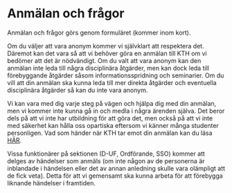 # Anmälan och frågor

Anmälan och frågor görs genom formuläret (kommer inom kort).

Om du väljer att vara anonym kommer vi självklart att respektera det. Däremot kan det vara så att vi behöver göra en anmälan till KTH om vi bedömer att det är nödvändigt. Om du valt att vara anonym kan den anmälan inte leda till några disciplinära åtgärder, men kan dock leda till förebyggande åtgärder såsom informationsspridning och seminarier. Om du vill att din anmälan ska kunna leda till mer direkta åtgärder och eventuella disciplinära åtgärder så kan du inte vara anonym.

Vi kan vara med dig varje steg på vägen och hjälpa dig med din anmälan, men vi kommer inte kunna gå in och medla i några ärenden själva. Det beror dels på att vi inte har utbildning för att göra det, men också på att vi inte med säkerhet kan hålla oss opartiska eftersom vi känner många studenter personligen. Vad som händer när KTH tar emot din anmälan kan du läsa [HÄR](https://intra.kth.se/polopoly_fs/1.661762.1562752015!/Riktlinjen%20Rutiner%20vid%20anm%C3%A4lan%20utredning%20och%20%C3%A5tg%C3%A4rder%20vid%20diskriminering%20trakasserier%20sexuella%20trakasserier%20%2020180830%204.pdf).

Vissa funktionärer på sektionen (D-UF, Ordförande, SSO) kommer att delges av händelser som anmäls (om inte någon av de personerna är inblandade i händelsen eller det av annan anledning skulle vara olämpligt att de fick veta). Detta för att vi gemensamt ska kunna arbeta för att förebygga liknande händelser i framtiden. 
